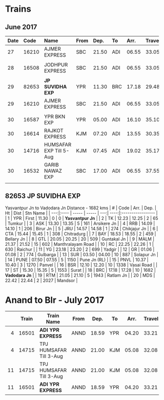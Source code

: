 # Trains

## June 2017

| Date | Code  |          Name           | From | Dep.  | To  | Arr.  | Travel |
| ---- |:----- |:----------------------- |:---- |:----- |:--- |:----- |:------ |
| 27   | 16210 | AJMER EXPRESS           | SBC  | 21.50 | ADI | 06.55 | 33.05  |
|      |       |                         |      |       |     |       |        |
| 28   | 16508 | JODHPUR EXPRESS         | SBC  | 21.50 | ADI | 06.55 | 33.05  |
|      |       |                         |      |       |     |       |        |
| 29   | 82653 | **JP SUVIDHA EXP**      | YPR  | 11.30 | BRC | 17.18 | 29.48  |
| 29   | 16210 | AJMER EXPRESS           | SBC  | 21.50 | ADI | 06.55 | 33.05  |
|      |       |                         |      |       |     |       |        |
| 30   | 16587 | YPR BKN EXP             | YPR  | 05.00 | ADI | 16.10 | 35.10  |
| 30   | 16614 | RAJKOT EXPRESS          | KJM  | 07.20 | ADI | 13.55 | 30.35  |
| 30   | 14716 | HUMSAFAR EXP Till 5-Aug | KJM  | 07.45 | ADI | 19.02 | 35.17  |
| 30   | 16532 | GARIB NAWAZ EXP         | SBC  | 17.00 | ADI | 06.55 | 37.55  |
|      |       |                         |      |       |     |       |        |


## 82653 JP SUVIDHA EXP
Yasvantpur Jn to Vadodara Jn
Distance - 1682 kms
|  #  | Code | Arr.  | Dep.  | Ht  | Dist |     Stn Name      |
| ---:|:---- | ----- | ----- | ---:| ----:|:----------------- |
|   1 | YPR  | First | 11.30 |   0 |    0 | **Yasvantpur Jn** |
|   2 | TK   | 12.23 | 12.25 |   2 |   65 | Tumkur            |
|   3 | ASK  | 13.30 | 13.35 |   5 |  161 | Arsikere Jn       |
|   4 | RRB  | 14.09 | 14.10 |   1 |  206 | Birur Jn          |
|   5 | JRU  | 14.57 | 14.58 |   1 |  274 | Chikjajur Jn      |
|   6 | CTA  | 15.44 | 15.45 |   1 |  308 | Chitradurg        |
|   7 | BAY  | 18.53 | 18.55 |   2 |  459 | Bellary Jn        |
|   8 | GTL  | 20.05 | 20.25 |  20 |  509 | Guntakal Jn       |
|   9 | MALM | 21.37 | 21.52 |  15 |  602 | Manthralayam Road |
|  10 | RC   | 22.25 | 22.26 |   1 |  630 | Raichur           |
|  11 | YG   | 23.18 | 23.20 |   2 |  699 | Yadgir            |
|  12 | GR   | 01.06 | 01.08 |   2 |  774 | Gulbarga          |
|  13 | SUR  | 03.50 | 04.00 |  10 |  887 | Solapur Jn        |
|  14 | PUNE | 07.50 | 07.55 |   5 | 1150 | Pune Jn (RL)      |
|  15 | PNVL | 10.37 | 10.40 |   3 | 1270 | Panvel            |
|  16 | BSR  | 12.10 | 12.20 |  10 | 1338 | Vasai Road        |
|  17 | ST   | 15.30 | 15.35 |   5 | 1553 | Surat             |
|  18 | BRC  | 17.18 | 17.28 |  10 | 1682 | **Vadodara Jn**   |
|  19 | RTM  | 21.05 | 21.10 |   5 | 1943 | Ratlam Jn         |
|  20 | MDS  | 22.42 | 22.44 |   2 | 2027 | Mandsor           |


# Anand to Blr - July 2017
|     | Train |       Train Name        | From | Dep.  | To  | Arr.  | Travel | 1A  | 2A  |   3A   |   SL    |
| ---:| ----- | ----------------------- | ---- | ----- | --- | ----- | ------ | ---:| ---:| ------:| -------:|
|   4 | 16501 | **ADI YPR EXPRESS**     | ANND | 18.59 | YPR | 04.20 | 33.21  |   x | Get |     W7 |   _155_ |
|   4 | 14715 | TPJ HUMSAFAR Till 3-Aug | ANND | 21.00 | KJM | 05.08 | 32.08  |   x |   x |     R6 |       x |
|  11 | 14715 | TPJ HUMSAFAR Till 3-Aug | ANND | 21.00 | KJM | 05.08 | 32.08  |   x |   x | **13** |       x |
|  11 | 16501 | **ADI YPR EXPRESS**     | ANND | 18.59 | YPR | 04.20 | 33.21  |   x |   x |    _8_ | **155** |
